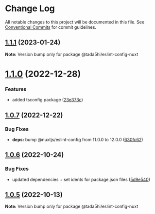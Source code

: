 # Change Log

All notable changes to this project will be documented in this file.
See [Conventional Commits](https://conventionalcommits.org) for commit guidelines.

## [1.1.1](https://github.com/tada5hi/javascript/compare/@tada5hi/eslint-config-nuxt@1.1.0...@tada5hi/eslint-config-nuxt@1.1.1) (2023-01-24)

**Note:** Version bump only for package @tada5hi/eslint-config-nuxt





# [1.1.0](https://github.com/tada5hi/javascript/compare/@tada5hi/eslint-config-nuxt@1.0.7...@tada5hi/eslint-config-nuxt@1.1.0) (2022-12-28)


### Features

* added tsconfig package ([23e373c](https://github.com/tada5hi/javascript/commit/23e373ce7eaaa63f977f09f789c57811f2d61c43))





## [1.0.7](https://github.com/tada5hi/javascript/compare/@tada5hi/eslint-config-nuxt@1.0.6...@tada5hi/eslint-config-nuxt@1.0.7) (2022-12-22)


### Bug Fixes

* **deps:** bump @nuxtjs/eslint-config from 11.0.0 to 12.0.0 ([630fc62](https://github.com/tada5hi/javascript/commit/630fc624130aa71eef28f71e1b18e772c62bb1b9))





## [1.0.6](https://github.com/tada5hi/javascript/compare/@tada5hi/eslint-config-nuxt@1.0.5...@tada5hi/eslint-config-nuxt@1.0.6) (2022-10-24)

### Bug Fixes

- updated dependencies + set idents for package.json files ([5d9e540](https://github.com/tada5hi/javascript/commit/5d9e540ea7e032194cfd913f7345d6ae7abe315e))

## [1.0.5](https://github.com/tada5hi/javascript/compare/@tada5hi/eslint-config-nuxt@1.0.4...@tada5hi/eslint-config-nuxt@1.0.5) (2022-10-13)

**Note:** Version bump only for package @tada5hi/eslint-config-nuxt
